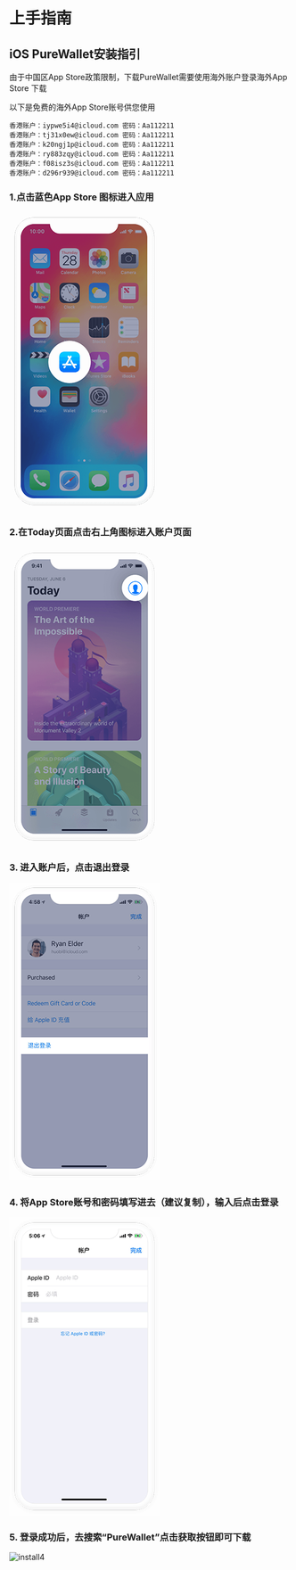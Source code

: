 # 上手指南

## iOS PureWallet安装指引

由于中国区App Store政策限制，下载PureWallet需要使用海外账户登录海外App Store 下载

以下是免费的海外App Store账号供您使用

```
香港账户：iypwe5i4@icloud.com 密码：Aa112211
香港账户：tj31x0ew@icloud.com 密码：Aa112211
香港账户：k20ngj1p@icloud.com 密码：Aa112211
香港账户：ry883zqy@icloud.com 密码：Aa112211
香港账户：f08isz3s@icloud.com 密码：Aa112211
香港账户：d296r939@icloud.com 密码：Aa112211

```

### 1.点击蓝色App Store 图标进入应用

![install1](./install1.png)

### 2.在Today页面点击右上角图标进入账户页面

![install2](./install2.png)

### 3. 进入账户后，点击退出登录

![install3](./install3.png)

### 4. 将App Store账号和密码填写进去（建议复制），输入后点击登录

![install4](./install4.png)

### 5. 登录成功后，去搜索“PureWallet”点击获取按钮即可下载

![install4](./downloadInAppStore.gif)
